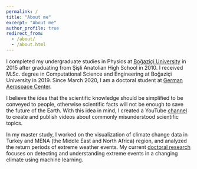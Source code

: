 ```yaml
---
permalink: /
title: "About me"
excerpt: "About me"
author_profile: true
redirect_from: 
  - /about/
  - /about.html
---
```


I completed my undergraduate studies in Physics at [Boğaziçi University](https://www.boun.edu.tr/en-US/Index) in 2015 after graduating from Şişli Anatolian High School in 2010.  I received M.Sc. degree in Computational Science and Engineering at Boğaziçi University in 2019. Since March 2020, I am a doctoral student at [German Aerospace Center](https://www.dlr.de/).

I believe the idea that the scientific knowledge should be simplified to be conveyed to people, otherwise scientific facts will not be enough to save the future of the Earth. With this idea in mind, I created a YouTube [channel](https://www.youtube.com/mevzubilim) to create and publish videos about commonly misunderstood scientific topics.

In my master study, I worked on the visualization of climate change data in Turkey and MENA (the Middle East and North Africa) region, and analyzed the return periods of extreme weather events. My current [doctoral research](publications) focuses on detecting and understanding extreme events in a changing climate using machine learning. 
